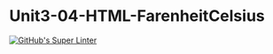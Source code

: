 # Unit3-04-HTML-FarenheitCelsius
[![GitHub's Super Linter](https://github.com/ICS20-Programming-SirineC/Unit3-04-HTML-FarenheitCelsius/workflows/GitHub's%20Super%20Linter/badge.svg)](https://github.com/ICS20-Programming-SirineC/Unit3-04-HTML-FarenheitCelsius/actions)
